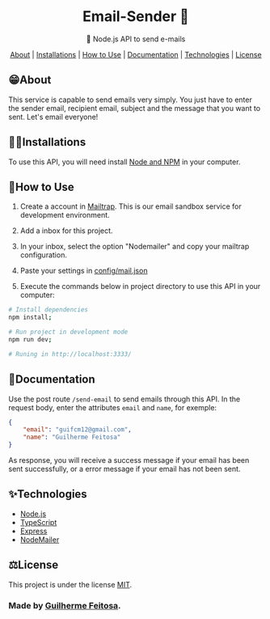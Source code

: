 <h1 align="center">Email-Sender 📧</h1>
<p align="center">📨 Node.js API to send e-mails</p>

<p align="center">
    <a href="#about">About</a> |
    <a href="#installations">Installations</a> |
    <a href="#how-to-use">How to Use</a> | 
    <a href="#documentation">Documentation</a> | 
    <a href="#technologies">Technologies</a> | 
    <a href="#license">License</a>
</p>

## 😁**About**
This service is capable to send emails very simply. You just have to enter the sender email, recipient email, subject and the message that you want to sent. Let's email everyone!

## 👨‍💻**Installations**
To use this API, you will need install [Node and NPM](https://nodejs.org/en/download/) in your computer.

## 🚀**How to Use**
1. Create a account in [Mailtrap](https://mailtrap.io/). This is our email sandbox service for development environment.

2. Add a inbox for this project.

3. In your inbox, select the option "Nodemailer" and copy your mailtrap configuration.

4. Paste your settings in [config/mail.json](./config/mail.json)

5. Execute the commands below in project directory to use this API in your computer:
~~~bash
# Install dependencies
npm install;

# Run project in development mode
npm run dev;

# Runing in http://localhost:3333/
~~~

## 📄**Documentation**
Use the post route `/send-email` to send emails through this API. In the request body, enter the attributes `email` and `name`, for exemple:
~~~json
{
    "email": "guifcm12@gmail.com",
    "name": "Guilherme Feitosa"
}
~~~
As response, you will receive a success message if your email has been sent successfully, or a error message if your email has not been sent.

## ✨**Technologies**
- [Node.js](https://nodejs.org/en/docs/)
- [TypeScript](https://www.typescriptlang.org/docs/)
- [Express](https://expressjs.com/)
- [NodeMailer](https://nodemailer.com/about/)

## ⚖**License**
This project is under the license [MIT](./LICENSE).

### Made by [Guilherme Feitosa](https://github.com/Guilherme-FCM/).